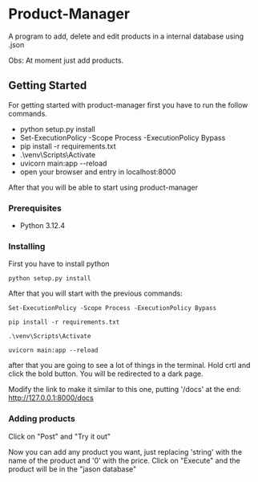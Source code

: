 # Product-Manager

A program to add, delete and edit products in a internal database using .json

Obs: At moment just add products.

## Getting Started

For getting started with product-manager first you have to run the follow commands.
  
  - python setup.py install
  - Set-ExecutionPolicy -Scope Process -ExecutionPolicy Bypass
  - pip install -r requirements.txt
  - .\venv\Scripts\Activate  
  - uvicorn main:app --reload
  - open your browser and entry in localhost:8000


After that you will be able to start using product-manager

### Prerequisites

- Python 3.12.4

### Installing

First you have to install python

```
python setup.py install
```

After that you will start with the previous commands:

```
Set-ExecutionPolicy -Scope Process -ExecutionPolicy Bypass
```

```
pip install -r requirements.txt
```

```
.\venv\Scripts\Activate 
```

```
uvicorn main:app --reload
```
after that you are going to see a lot of things in the terminal. Hold crtl and click the bold button.
You will be redirected to a dark page.

Modify the link to make it similar to this one, putting '/docs' at the end:
http://127.0.0.1:8000/docs

### Adding products

Click on "Post" and "Try it out"

Now you can add any product you want, just replacing 'string' with the name of the product and '0' with the price.
Click on "Execute" and the product will be in the "jason database"
